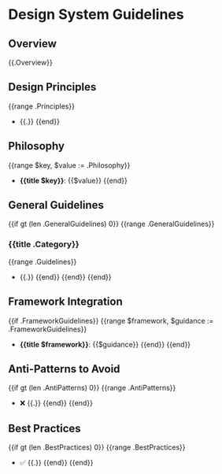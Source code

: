 # Design System Guidelines

## Overview
{{.Overview}}

## Design Principles
{{range .Principles}}
- {{.}}
{{end}}

## Philosophy
{{range $key, $value := .Philosophy}}
- **{{title $key}}**: {{$value}}
{{end}}

## General Guidelines
{{if gt (len .GeneralGuidelines) 0}}
{{range .GeneralGuidelines}}
### {{title .Category}}
{{range .Guidelines}}
- {{.}}
{{end}}
{{end}}
{{end}}

## Framework Integration
{{if .FrameworkGuidelines}}
{{range $framework, $guidance := .FrameworkGuidelines}}
- **{{title $framework}}**: {{$guidance}}
{{end}}
{{end}}

## Anti-Patterns to Avoid
{{if gt (len .AntiPatterns) 0}}
{{range .AntiPatterns}}
- ❌ {{.}}
{{end}}
{{end}}

## Best Practices
{{if gt (len .BestPractices) 0}}
{{range .BestPractices}}
- ✅ {{.}}
{{end}}
{{end}}